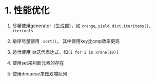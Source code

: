 # 1. 性能优化

1. 尽量使用generator（生成器），如 `xrange`, `yield`, `dict.iteritems()`, `itertools`

2. 排序尽量使用 `.sort()`， 其中使用key比cmp效率更高

3. 适当使用list迭代表达式，如`[i for i in xrane(10)]`

4. 使用set来判断元素的存在

5. 使用dequeue来做双端队列

